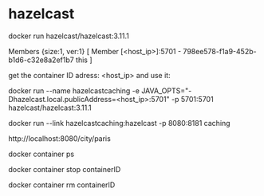 # hazelcast

docker run hazelcast/hazelcast:3.11.1

Members {size:1, ver:1} [
        Member [<host_ip>]:5701 - 798ee578-f1a9-452b-b1d6-c32e8a2ef1b7 this
]

get the container ID adress: <host_ip> and use it: 

docker run --name hazelcastcaching -e JAVA_OPTS="-Dhazelcast.local.publicAddress=<host_ip>:5701" -p 5701:5701 hazelcast/hazelcast:3.11.1

docker run --link hazelcastcaching:hazelcast -p 8080:8181 caching

http://localhost:8080/city/paris

docker container ps

docker container stop containerID

docker container rm containerID
